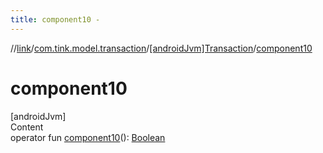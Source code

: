 ```yaml
---
title: component10 -
---
```

//[link](../../index.md)/[com.tink.model.transaction](../index.md)/[[androidJvm]Transaction](index.md)/[component10](component10.md)



# component10  
[androidJvm]  
Content  
operator fun [component10](component10.md)(): [Boolean](https://kotlinlang.org/api/latest/jvm/stdlib/kotlin/-boolean/index.html)  




